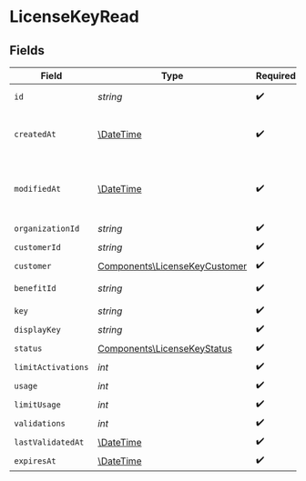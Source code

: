 # LicenseKeyRead


## Fields

| Field                                                                          | Type                                                                           | Required                                                                       | Description                                                                    |
| ------------------------------------------------------------------------------ | ------------------------------------------------------------------------------ | ------------------------------------------------------------------------------ | ------------------------------------------------------------------------------ |
| `id`                                                                           | *string*                                                                       | :heavy_check_mark:                                                             | The ID of the object.                                                          |
| `createdAt`                                                                    | [\DateTime](https://www.php.net/manual/en/class.datetime.php)                  | :heavy_check_mark:                                                             | Creation timestamp of the object.                                              |
| `modifiedAt`                                                                   | [\DateTime](https://www.php.net/manual/en/class.datetime.php)                  | :heavy_check_mark:                                                             | Last modification timestamp of the object.                                     |
| `organizationId`                                                               | *string*                                                                       | :heavy_check_mark:                                                             | N/A                                                                            |
| `customerId`                                                                   | *string*                                                                       | :heavy_check_mark:                                                             | N/A                                                                            |
| `customer`                                                                     | [Components\LicenseKeyCustomer](../../Models/Components/LicenseKeyCustomer.md) | :heavy_check_mark:                                                             | N/A                                                                            |
| `benefitId`                                                                    | *string*                                                                       | :heavy_check_mark:                                                             | The benefit ID.                                                                |
| `key`                                                                          | *string*                                                                       | :heavy_check_mark:                                                             | N/A                                                                            |
| `displayKey`                                                                   | *string*                                                                       | :heavy_check_mark:                                                             | N/A                                                                            |
| `status`                                                                       | [Components\LicenseKeyStatus](../../Models/Components/LicenseKeyStatus.md)     | :heavy_check_mark:                                                             | N/A                                                                            |
| `limitActivations`                                                             | *int*                                                                          | :heavy_check_mark:                                                             | N/A                                                                            |
| `usage`                                                                        | *int*                                                                          | :heavy_check_mark:                                                             | N/A                                                                            |
| `limitUsage`                                                                   | *int*                                                                          | :heavy_check_mark:                                                             | N/A                                                                            |
| `validations`                                                                  | *int*                                                                          | :heavy_check_mark:                                                             | N/A                                                                            |
| `lastValidatedAt`                                                              | [\DateTime](https://www.php.net/manual/en/class.datetime.php)                  | :heavy_check_mark:                                                             | N/A                                                                            |
| `expiresAt`                                                                    | [\DateTime](https://www.php.net/manual/en/class.datetime.php)                  | :heavy_check_mark:                                                             | N/A                                                                            |